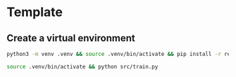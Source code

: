 # Template
## Create a virtual environment

```sh
python3 -m venv .venv && source .venv/bin/activate && pip install -r requirements.txt

source .venv/bin/activate && python src/train.py
```
